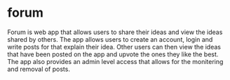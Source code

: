 # forum
Forum is web app that allows users to share their ideas and view the ideas shared by others. The app allows users to create an account, login and write posts for that explain their idea. Other users can then view the ideas that have been posted on the app and upvote the ones they like the best. The app also provides an admin level access that allows for the monitering and removal of posts.
